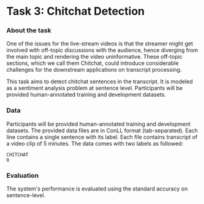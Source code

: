 # Task 3: Chitchat Detection

### About the task

One of the issues for the live-stream videos is that the streamer 
might get involved with off-topic discussions with the audience, 
hence diverging from the main topic and rendering the video uninformative. 
These off-topic sections, which we call them Chitchat, 
could introduce considerable challenges for the downstream applications 
on transcript processing.

This task aims to detect chitchat sentences in the transcript. 
It is modeled as a sentiment analysis problem at sentence level. 
Participants will be provided human-annotated training and development datasets.


### Data

Participants will be provided human-annotated training and development datasets.
The provided data files are in ConLL format (tab-separated). Each line contains a single sentence with its label.
Each file contains transcript of a video clip of 5 minutes.
The data comes with two labels as followed:

```
CHITCHAT
O
```


### Evaluation
The system's performance is evaluated using the standard accuracy on sentence-level.
